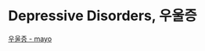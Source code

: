 # Depressive Disorders, 우울증

[우울증 - mayo](https://www.mayoclinic.org/diseases-conditions/depression/symptoms-causes/syc-20356007)
